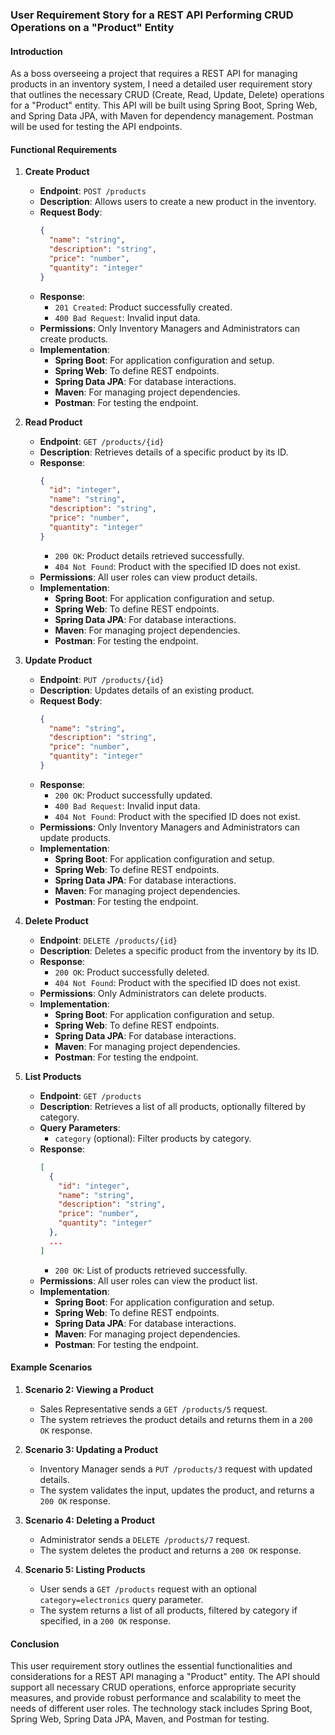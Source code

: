 ### User Requirement Story for a REST API Performing CRUD Operations on a "Product" Entity

#### Introduction
As a boss overseeing a project that requires a REST API for managing products in an inventory system, I need a detailed user requirement story that outlines the necessary CRUD (Create, Read, Update, Delete) operations for a "Product" entity. This API will be built using Spring Boot, Spring Web, and Spring Data JPA, with Maven for dependency management. Postman will be used for testing the API endpoints.


#### Functional Requirements

1. **Create Product**
   - **Endpoint**: `POST /products`
   - **Description**: Allows users to create a new product in the inventory.
   - **Request Body**:
     ```json
     {
       "name": "string",
       "description": "string",
       "price": "number",
       "quantity": "integer"
     }
     ```
   - **Response**:
     - `201 Created`: Product successfully created.
     - `400 Bad Request`: Invalid input data.
   - **Permissions**: Only Inventory Managers and Administrators can create products.
   - **Implementation**: 
     - **Spring Boot**: For application configuration and setup.
     - **Spring Web**: To define REST endpoints.
     - **Spring Data JPA**: For database interactions.
     - **Maven**: For managing project dependencies.
     - **Postman**: For testing the endpoint.

2. **Read Product**
   - **Endpoint**: `GET /products/{id}`
   - **Description**: Retrieves details of a specific product by its ID.
   - **Response**:
     ```json
     {
       "id": "integer",
       "name": "string",
       "description": "string",
       "price": "number",
       "quantity": "integer"
     }
     ```
     - `200 OK`: Product details retrieved successfully.
     - `404 Not Found`: Product with the specified ID does not exist.
   - **Permissions**: All user roles can view product details.
   - **Implementation**: 
     - **Spring Boot**: For application configuration and setup.
     - **Spring Web**: To define REST endpoints.
     - **Spring Data JPA**: For database interactions.
     - **Maven**: For managing project dependencies.
     - **Postman**: For testing the endpoint.

3. **Update Product**
   - **Endpoint**: `PUT /products/{id}`
   - **Description**: Updates details of an existing product.
   - **Request Body**:
     ```json
     {
       "name": "string",
       "description": "string",
       "price": "number",
       "quantity": "integer"
     }
     ```
   - **Response**:
     - `200 OK`: Product successfully updated.
     - `400 Bad Request`: Invalid input data.
     - `404 Not Found`: Product with the specified ID does not exist.
   - **Permissions**: Only Inventory Managers and Administrators can update products.
   - **Implementation**: 
     - **Spring Boot**: For application configuration and setup.
     - **Spring Web**: To define REST endpoints.
     - **Spring Data JPA**: For database interactions.
     - **Maven**: For managing project dependencies.
     - **Postman**: For testing the endpoint.

4. **Delete Product**
   - **Endpoint**: `DELETE /products/{id}`
   - **Description**: Deletes a specific product from the inventory by its ID.
   - **Response**:
     - `200 OK`: Product successfully deleted.
     - `404 Not Found`: Product with the specified ID does not exist.
   - **Permissions**: Only Administrators can delete products.
   - **Implementation**: 
     - **Spring Boot**: For application configuration and setup.
     - **Spring Web**: To define REST endpoints.
     - **Spring Data JPA**: For database interactions.
     - **Maven**: For managing project dependencies.
     - **Postman**: For testing the endpoint.

5. **List Products**
   - **Endpoint**: `GET /products`
   - **Description**: Retrieves a list of all products, optionally filtered by category.
   - **Query Parameters**:
     - `category` (optional): Filter products by category.
   - **Response**:
     ```json
     [
       {
         "id": "integer",
         "name": "string",
         "description": "string",
         "price": "number",
         "quantity": "integer"
       },
       ...
     ]
     ```
     - `200 OK`: List of products retrieved successfully.
   - **Permissions**: All user roles can view the product list.
   - **Implementation**: 
     - **Spring Boot**: For application configuration and setup.
     - **Spring Web**: To define REST endpoints.
     - **Spring Data JPA**: For database interactions.
     - **Maven**: For managing project dependencies.
     - **Postman**: For testing the endpoint.


#### Example Scenarios


1. **Scenario 2: Viewing a Product**
   - Sales Representative sends a `GET /products/5` request.
   - The system retrieves the product details and returns them in a `200 OK` response.

2. **Scenario 3: Updating a Product**
   - Inventory Manager sends a `PUT /products/3` request with updated details.
   - The system validates the input, updates the product, and returns a `200 OK` response.

3. **Scenario 4: Deleting a Product**
   - Administrator sends a `DELETE /products/7` request.
   - The system deletes the product and returns a `200 OK` response.

4. **Scenario 5: Listing Products**
   - User sends a `GET /products` request with an optional `category=electronics` query parameter.
   - The system returns a list of all products, filtered by category if specified, in a `200 OK` response.

#### Conclusion
This user requirement story outlines the essential functionalities and considerations for a REST API managing a "Product" entity. The API should support all necessary CRUD operations, enforce appropriate security measures, and provide robust performance and scalability to meet the needs of different user roles. The technology stack includes Spring Boot, Spring Web, Spring Data JPA, Maven, and Postman for testing.